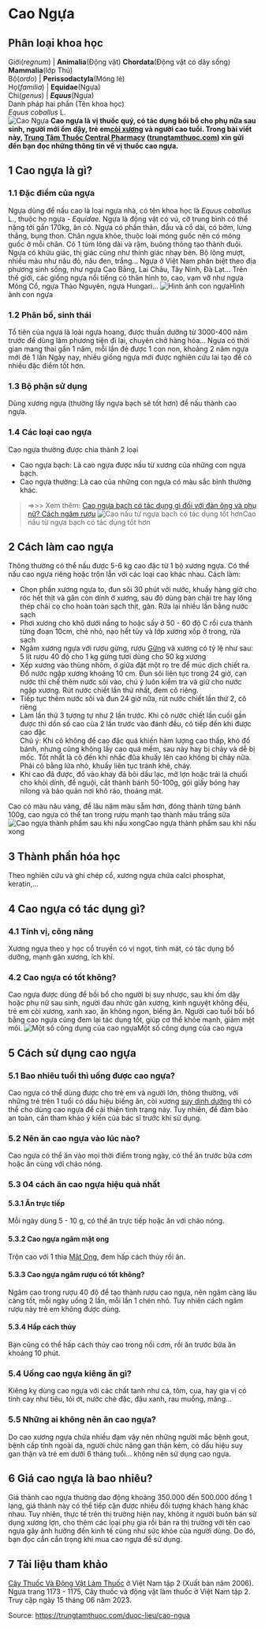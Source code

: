 # Cao Ngựa

Phân loại khoa học  
---  
Giới(_regnum_) |  **Animalia**(Động vật) **Chordata**(Động vật có dây sống) **Mammalia**(lớp Thú)  
Bộ(_ordo_) | **Perissodactyla**(Móng lẻ)  
Họ(_familia_) | **Equidae**(Ngựa)  
Chi(_genus_) | _**Equus**_(Ngựa)  
Danh pháp hai phần (Tên khoa học)  
_Equus coballus_ L.  
![Cao Ngựa](https://trungtamthuoc.com/images/others/cao-ngua-0-3452.jpg)
**Cao ngựa là vị thuốc quý, có tác dụng bồi bổ cho phụ nữa sau sinh, người mới ốm dậy, trẻ em[còi xương](https://trungtamthuoc.com/bai-viet/benh-coi-xuong-do-thieu-vitamin-d-o-tre-em "còi xương") và người cao tuổi. Trong bài viết này, [Trung Tâm Thuốc Central Pharmacy](https://trungtamthuoc.com/ "Trung Tâm Thuốc Central Pharmacy") ([trungtamthuoc.com](https://trungtamthuoc.com/ "trungtamthuoc.com")) xin gửi đến bạn đọc những thông tin về vị thuốc cao ngựa.**
##  1 Cao ngựa là gì?
### 1.1 Đặc điểm của ngựa
Ngựa dùng để nấu cao là loại ngựa nhà, có tên khoa học là _Equus coballus_ L., thuộc họ ngựa - _Equidae._
Ngựa là động vật có vú, cỡ trung bình có thể nặng tới gần 170kg, ăn cỏ. Ngựa có phần thân, đầu và cổ dài, có bờm, lưng thẳng, bụng thon. Chân ngựa khỏe, thuộc loài móng guốc nên có móng guốc ở mỗi chân. Có 1 túm lông dài và rậm, buông thõng tạo thành đuôi. Ngựa có khứu giác, thị giác cũng như thính giác nhạy bén. Bộ lông mượt, nhiều màu như nâu đỏ, nâu đen, trắng...
Ngựa ở Việt Nam phân biệt theo địa phương sinh sống, như ngựa Cao Bằng, Lai Châu, Tây Ninh, Đà Lạt...
Trên thế giới, các giống ngựa nổi tiếng có thân hình to, cao, vạm vỡ như ngựa Mông Cổ, ngựa Thảo Nguyên, ngựa Hungari...
![Hình ảnh con ngựa](https://trungtamthuoc.com/images/item/cao-ngua-1.jpg)Hình ảnh con ngựa
### 1.2 Phân bố, sinh thái
Tổ tiên của ngựa là loài ngựa hoang, được thuần dưỡng từ 3000-400 năm trước để dùng làm phương tiện đi lại, chuyên chở hàng hóa...
Ngựa có thời gian mang thai gần 1 năm, mỗi lần đẻ được 1 con non, khoảng 2 năm ngựa mới đẻ 1 lần
Ngày nay, nhiều giống ngựa mới được nghiên cứu lai tạo để có nhiều đặc điểm tốt hơn.
### 1.3 Bộ phận sử dụng
Dùng xương ngựa (thường lấy ngựa bạch sẽ tốt hơn) để nấu thành cao ngựa.
### 1.4 Các loại cao ngựa
Cao ngựa thường được chia thành 2 loại
  * Cao ngựa bạch: Là cao ngựa được nấu từ xương của những con ngựa bạch.
  * Cao ngựa thường: Là cao của những con ngựa có màu sắc bình thường khác.


> =>>> Xem thêm: [Cao ngựa bạch có tác dụng gì đối với đàn ông và phụ nữ? Cách ngâm rượu](https://trungtamthuoc.com/duoc-lieu/cao-ngua-bach)
![Cao nấu từ ngựa bạch có tác dụng tốt hơn](https://trungtamthuoc.com/images/item/cao-ngua-2.jpg)Cao nấu từ ngựa bạch có tác dụng tốt hơn
##  2 Cách làm cao ngựa
Thông thường có thể nấu được 5-6 kg cao đặc từ 1 bộ xương ngựa.
Có thể nấu cao ngựa riêng hoặc trộn lẫn với các loại cao khác nhau.
Cách làm:
  * Chọn phần xương ngựa to, đun sôi 30 phút với nước, khuấy hàng giờ cho róc hết thịt và gân còn dính ở xương, sau đó dùng bàn chải tre hay lông thép chải cọ cho hoàn toàn sạch thịt, gân. Rửa lại nhiều lần bằng nước sạch
  * Phơi xương cho khô dưới nắng to hoặc sấy ở 50 - 60 độ C rồi cưa thành từng đoạn 10cm, chẻ nhỏ, nạo hết tủy và lớp xương xốp ở trong, rửa sạch
  * Ngâm xương ngựa với rượu gừng, rượu [Gừng](https://trungtamthuoc.com/duoc-lieu/gung-14 "Gừng") và xương có tỷ lệ như sau: 5 lít rượu 40 độ cho 1 kg gừng tươi dùng cho 50 kg xương
  * Xếp xương vào thùng nhôm, ở giữa đặt một rọ tre để múc dịch chiết ra. Đổ nước ngập xương khoảng 10 cm. Đun sôi liên tục trong 24 giờ, cạn nước thì chế thêm nước sôi vào, chú ý luôn kiểm tra và giữ cho nước ngập xương. Rút nước chiết lần thứ nhất, đem cô riêng.
  * Tiếp tục thêm nước sôi và đun 24 giờ nữa, rút nước chiết lần thứ 2, cô riêng
  * Làm lần thứ 3 tương tự như 2 lần trước. Khi cô nước chiết lần cuối gần được thì dồn số cao của 2 lần trước vào đánh đều, cô tiếp đến khi được cao đặc  
Chú ý: Khi cô không để cao đặc quá khiến hàm lượng cao thấp, khó đổ bánh, nhưng cũng không lấy cao quá mềm, sau này hay bị chảy và dễ bị mốc. Tốt nhất là cô đến khi nhấc đũa khuấy lên cao không bị chảy nữa. Phải cô bằng lửa nhỏ, khuấy liên tục tránh khê, cháy. 
  * Khi cao đã được, đổ vào khay đã bôi dầu lạc, mỡ lợn hoặc trải lá chuối cho khỏi dính, để nguội, cắt thành bánh 50-100g, gói giấy bóng hay nilong và bảo quản nơi khô ráo, thoáng mát.


Cao có màu nâu vàng, để lâu năm màu sẫm hơn, đóng thành từng bánh 100g, cao ngựa có thể tan trong rượu mạnh tạo thành màu trắng sữa
![Cao ngựa thành phẩm sau khi nấu xong](https://trungtamthuoc.com/images/item/cao-ngua-3.jpg)Cao ngựa thành phẩm sau khi nấu xong
##  3 Thành phần hóa học
Theo nghiên cứu và ghi chép cổ, xương ngựa chứa calci phosphat, keratin,...
##  4 Cao ngựa có tác dụng gì?
### 4.1 Tính vị, công năng
Xương ngựa theo y học cổ truyền có vị ngọt, tính mát, có tác dụng bổ dưỡng, mạnh gân xương, ích khí.
### 4.2 Cao ngựa có tốt không?
Cao ngựa được dùng để bồi bổ cho người bị suy nhược, sau khi ốm dậy hoặc phụ nữ sau sinh, người đau nhức gân xương, kinh nguyệt không đều, trẻ em còi xương, xanh xao, ăn không ngon, biếng ăn. Người cao tuổi bồi bổ bằng cao ngựa cũng đem lại tác dụng tốt, giúp cơ thể khỏe mạnh, giảm mệt mỏi.
![Một số công dụng của cao ngựa](https://trungtamthuoc.com/images/item/cao-ngua-4.jpg)Một số công dụng của cao ngựa
##  5 Cách sử dụng cao ngựa
### 5.1 Bao nhiêu tuổi thì uống được cao ngựa?
Cao ngựa có thể dùng được cho trẻ em và người lớn, thông thường, với những trẻ trên 1 tuổi có dấu hiệu biếng ăn, còi xương [suy dinh dưỡng](https://trungtamthuoc.com/bai-viet/suy-dinh-duong-tre-em "suy dinh dưỡng") thì có thể cho dùng cao ngựa để cải thiện tình trạng này. Tuy nhiên, để đảm bảo an toàn, cần tham khảo ý kiến của bác sĩ trước khi sử dụng.
### 5.2 Nên ăn cao ngựa vào lúc nào?
Cao ngựa có thể ăn vào mọi thời điểm trong ngày, có thể ăn trước bữa cơm hoặc ăn cùng với cháo nóng.
### 5.3 04 cách ăn cao ngựa hiệu quả nhất
#### 5.3.1 Ăn trực tiếp
Mỗi ngày dùng 5 - 10 g, có thể ăn trực tiếp hoặc ăn với cháo nóng.
#### 5.3.2 Cao ngựa ngâm mật ong
Trộn cao với 1 thìa [Mật Ong](https://trungtamthuoc.com/duoc-lieu/mat-ong "Mật Ong"), đem hấp cách thủy rồi ăn.
#### 5.3.3 Cao ngựa ngâm rượu có tốt không?
Ngâm cao trong rượu 40 độ để tạo thành rượu cao ngựa, nên ngâm càng lâu càng tốt, mỗi ngày uống 2 lần, mỗi lần 1 chén nhỏ. Tuy nhiên cách ngâm rượu này trẻ em không được dùng.
#### 5.3.4 Hấp cách thủy
Bạn cũng có thể hấp cách thủy cao trong nồi cơm, rồi ăn trước bữa ăn khoảng 10 phút.
### 5.4 Uống cao ngựa kiêng ăn gì?
Kiêng kỵ dùng cao ngựa với các chất tanh như cá, tôm, cua, hay gia vị có tính cay như tiêu, tỏi ớt, nước chè đặc, đậu xanh, rau muống, măng...
### 5.5 Những ai không nên ăn cao ngựa?
Do cao xương ngựa chứa nhiều đạm vậy nên những người mắc bệnh gout, bệnh cấp tính ngoài da, người chức năng gan thận kém, có dấu hiệu suy gan thận và trẻ em dưới 6 tháng tuổi... không nên sử dụng cao ngựa.
##  6 Giá cao ngựa là bao nhiêu?
Giá thành cao ngựa thường dao động khoảng 350.000 đến 500.000 đồng 1 lạng, giá thành này có thể tiếp cận được nhiều đối tượng khách hàng khác nhau.
Tuy nhiên, thực tế trên thị trường hiện nay, không ít người buôn bán sử dụng xương lợn, cho thêm các loại phụ gia rồi bán ra thị trường với tên cao ngựa gây ảnh hưởng đến kinh tế cũng như sức khỏe của người dùng. Do đó, bạn đọc cần cẩn trọng khi mua cao ngựa để sử dụng.
##  7 Tài liệu tham khảo
[Cây Thuốc Và Động Vật Làm Thuốc](https://trungtamthuoc.com/bai-viet/doc-online-va-tai-mien-phi-pdf-sach-cay-thuoc-va-dong-vat-lam-thuoc-o-viet-nam "Cây Thuốc Và Động Vật Làm Thuốc") ở Việt Nam tập 2 (Xuất bản năm 2006). Ngựa trang 1173 - 1175, Cây thuốc và động vật làm thuốc ở Việt Nam tập 2. Truy cập ngày 15 tháng 06 năm 2023.


Source: https://trungtamthuoc.com/duoc-lieu/cao-ngua